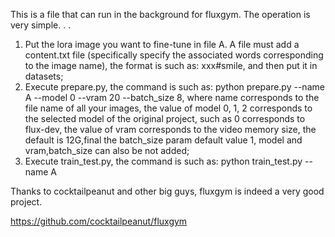 This is a file that can run in the background for fluxgym. The operation is very simple. . .

1. Put the lora image you want to fine-tune in file A. A file must add a content.txt file (specifically specify the associated words corresponding to the image name), the format is such as: xxx#smile, and then put it in datasets;
2. Execute prepare.py, the command is such as: python prepare.py --name A --model 0 --vram 20 --batch_size 8, where name corresponds to the file name of all your images, the value of model 0, 1, 2 corresponds to the selected model of the original project, such as 0 corresponds to flux-dev, the value of vram corresponds to the video memory size, the default is 12G,final the batch_size param default value 1, model and vram,batch_size can also be not added;
3. Execute train_test.py, the command is such as: python train_test.py --name A

Thanks to cocktailpeanut and other big guys, fluxgym is indeed a very good project.

https://github.com/cocktailpeanut/fluxgym
